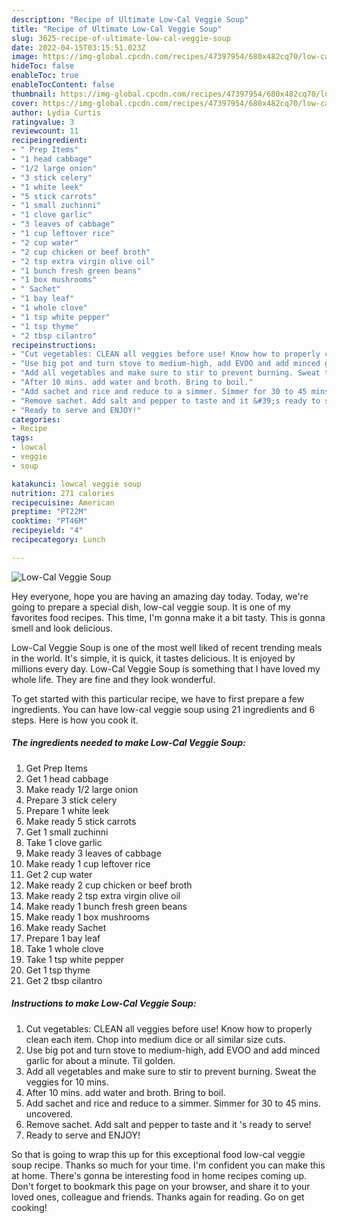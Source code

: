 ```yaml
---
description: "Recipe of Ultimate Low-Cal Veggie Soup"
title: "Recipe of Ultimate Low-Cal Veggie Soup"
slug: 3625-recipe-of-ultimate-low-cal-veggie-soup
date: 2022-04-15T03:15:51.023Z
image: https://img-global.cpcdn.com/recipes/47397954/680x482cq70/low-cal-veggie-soup-recipe-main-photo.jpg
hideToc: false
enableToc: true
enableTocContent: false
thumbnail: https://img-global.cpcdn.com/recipes/47397954/680x482cq70/low-cal-veggie-soup-recipe-main-photo.jpg
cover: https://img-global.cpcdn.com/recipes/47397954/680x482cq70/low-cal-veggie-soup-recipe-main-photo.jpg
author: Lydia Curtis
ratingvalue: 3
reviewcount: 11
recipeingredient:
- " Prep Items"
- "1 head cabbage"
- "1/2 large onion"
- "3 stick celery"
- "1 white leek"
- "5 stick carrots"
- "1 small zuchinni"
- "1 clove garlic"
- "3 leaves of cabbage"
- "1 cup leftover rice"
- "2 cup water"
- "2 cup chicken or beef broth"
- "2 tsp extra virgin olive oil"
- "1 bunch fresh green beans"
- "1 box mushrooms"
- " Sachet"
- "1 bay leaf"
- "1 whole clove"
- "1 tsp white pepper"
- "1 tsp thyme"
- "2 tbsp cilantro"
recipeinstructions:
- "Cut vegetables: CLEAN all veggies before use! Know how to properly clean each item. Chop into medium dice or all similar size cuts."
- "Use big pot and turn stove to medium-high, add EVOO and add minced garlic for about a minute. Til golden."
- "Add all vegetables and make sure to stir to prevent burning. Sweat the veggies for 10 mins."
- "After 10 mins. add water and broth. Bring to boil."
- "Add sachet and rice and reduce to a simmer. Simmer for 30 to 45 mins. uncovered."
- "Remove sachet. Add salt and pepper to taste and it &#39;s ready to serve!"
- "Ready to serve and ENJOY!"
categories:
- Recipe
tags:
- lowcal
- veggie
- soup

katakunci: lowcal veggie soup 
nutrition: 271 calories
recipecuisine: American
preptime: "PT22M"
cooktime: "PT46M"
recipeyield: "4"
recipecategory: Lunch

---
```



![Low-Cal Veggie Soup](https://img-global.cpcdn.com/recipes/47397954/680x482cq70/low-cal-veggie-soup-recipe-main-photo.jpg)

Hey everyone, hope you are having an amazing day today. Today, we're going to prepare a special dish, low-cal veggie soup. It is one of my favorites food recipes. This time, I'm gonna make it a bit tasty. This is gonna smell and look delicious.

Low-Cal Veggie Soup is one of the most well liked of recent trending meals in the world. It's simple, it is quick, it tastes delicious. It is enjoyed by millions every day. Low-Cal Veggie Soup is something that I have loved my whole life. They are fine and they look wonderful.




To get started with this particular recipe, we have to first prepare a few ingredients. You can have low-cal veggie soup using 21 ingredients and 6 steps. Here is how you cook it.

<!--inarticleads1-->

##### The ingredients needed to make Low-Cal Veggie Soup:

1. Get  Prep Items
1. Get 1 head cabbage
1. Make ready 1/2 large onion
1. Prepare 3 stick celery
1. Prepare 1 white leek
1. Make ready 5 stick carrots
1. Get 1 small zuchinni
1. Take 1 clove garlic
1. Make ready 3 leaves of cabbage
1. Make ready 1 cup leftover rice
1. Get 2 cup water
1. Make ready 2 cup chicken or beef broth
1. Make ready 2 tsp extra virgin olive oil
1. Make ready 1 bunch fresh green beans
1. Make ready 1 box mushrooms
1. Make ready  Sachet
1. Prepare 1 bay leaf
1. Take 1 whole clove
1. Take 1 tsp white pepper
1. Get 1 tsp thyme
1. Get 2 tbsp cilantro




<!--inarticleads2-->

##### Instructions to make Low-Cal Veggie Soup:

1. Cut vegetables: CLEAN all veggies before use! Know how to properly clean each item. Chop into medium dice or all similar size cuts.
1. Use big pot and turn stove to medium-high, add EVOO and add minced garlic for about a minute. Til golden.
1. Add all vegetables and make sure to stir to prevent burning. Sweat the veggies for 10 mins.
1. After 10 mins. add water and broth. Bring to boil.
1. Add sachet and rice and reduce to a simmer. Simmer for 30 to 45 mins. uncovered.
1. Remove sachet. Add salt and pepper to taste and it &#39;s ready to serve!
1. Ready to serve and ENJOY!



So that is going to wrap this up for this exceptional food low-cal veggie soup recipe. Thanks so much for your time. I'm confident you can make this at home. There's gonna be interesting food in home recipes coming up. Don't forget to bookmark this page on your browser, and share it to your loved ones, colleague and friends. Thanks again for reading. Go on get cooking!
